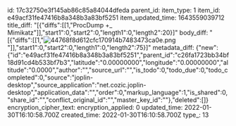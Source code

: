 id: 17c32750e3f145ab86c85a84044dfeda
parent_id: 
item_type: 1
item_id: e49acf31fe47416b8a348b3a83bf5251
item_updated_time: 1643559039712
title_diff: "[{\"diffs\":[[1,\"ProcDump +_ Mimikatz\"]],\"start1\":0,\"start2\":0,\"length1\":0,\"length2\":20}]"
body_diff: "[{\"diffs\":[[1,\"![44768f8d612cfc170914b7483473ca0e.png](:/c3ea813ba10340099bbf42f7251f1979)\"]],\"start1\":0,\"start2\":0,\"length1\":0,\"length2\":75}]"
metadata_diff: {"new":{"id":"e49acf31fe47416b8a348b3a83bf5251","parent_id":"c26fa1723bb34bf18d91cd4b533bf7b3","latitude":"0.00000000","longitude":"0.00000000","altitude":"0.0000","author":"","source_url":"","is_todo":0,"todo_due":0,"todo_completed":0,"source":"joplin-desktop","source_application":"net.cozic.joplin-desktop","application_data":"","order":0,"markup_language":1,"is_shared":0,"share_id":"","conflict_original_id":"","master_key_id":""},"deleted":[]}
encryption_cipher_text: 
encryption_applied: 0
updated_time: 2022-01-30T16:10:58.700Z
created_time: 2022-01-30T16:10:58.700Z
type_: 13